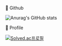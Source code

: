 🌱 Github

![Anurag's GitHub stats](https://github-readme-stats.vercel.app/api?username=Jsub22&show_icons=true&theme=graywhite)

🥑 Profile

[![Solved.ac프로필](http://mazassumnida.wtf/api/v2/generate_badge?boj=rhdid2)](https://solved.ac/rhdid2)

